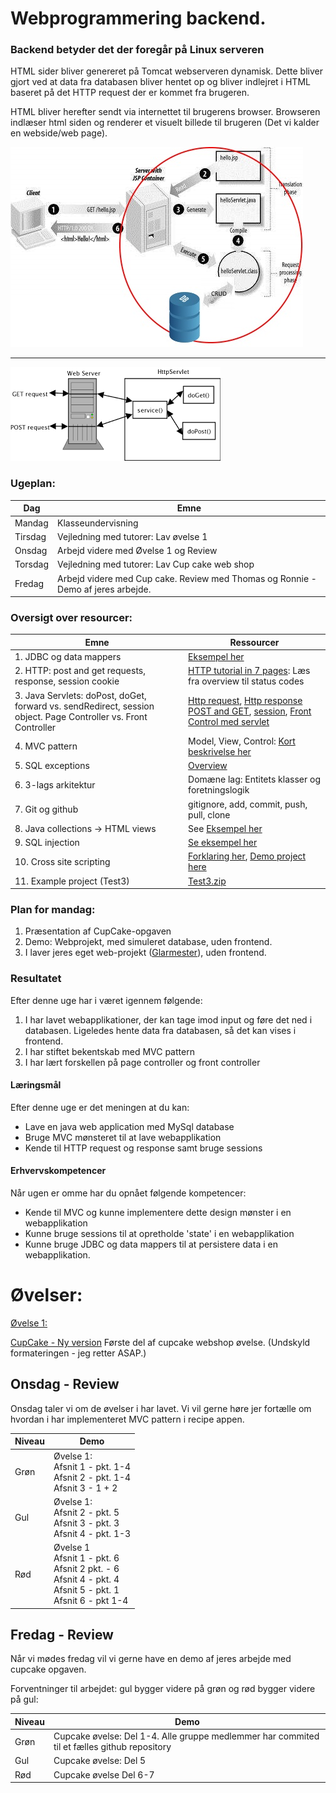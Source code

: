 # Webprogrammering backend.

### Backend betyder det der foregår på Linux serveren 

HTML sider bliver genereret på Tomcat webserveren dynamisk. Dette bliver gjort ved at data fra databasen bliver hentet op og bliver indlejret i HTML baseret på det HTTP request der er kommet fra brugeren.

HTML bliver herefter sendt via internettet til brugerens browser. Browseren indlæser html siden og renderer et visuelt billede til brugeren (Det vi kalder en webside/web page).

![](img/jspcycle.jpg)  
<hr/>

![alt text](img/clientServer.png "client server image")

### Ugeplan:  

| Dag     | Emne                                     |
| ------- | ---------------------------------------- |
| Mandag  | Klasseundervisning                       |
| Tirsdag | Vejledning med tutorer: Lav øvelse 1     |
| Onsdag  | Arbejd videre med Øvelse 1 og Review     |
| Torsdag | Vejledning med tutorer: Lav Cup cake web shop |
| Fredag  | Arbejd videre med Cup cake. Review med Thomas og Ronnie - Demo af jeres arbejde. |

### Oversigt over resourcer:  

| Emne                                     | Ressourcer |
| ------ | ------ |                             
| 1. JDBC og data mappers                  | [Eksempel her](https://github.com/HartmannDemoCode/Sem2/tree/master/DataMapper/src/main/java/data) |
| 2. HTTP: post and get requests, response, session cookie | [HTTP tutorial in 7 pages](http://www.tutorialspoint.com/http/): Læs fra overview til status codes |
| 3. Java Servlets: doPost, doGet, forward vs. sendRedirect, session object. Page Controller vs. Front Controller | [Http request](https://www.tutorialspoint.com/servlets/servlets-client-request.htm), [Http response](https://www.tutorialspoint.com/servlets/servlets-server-response.htm) [POST and GET](https://www.tutorialspoint.com/servlets/servlets-form-data.htm), [session](https://www.tutorialspoint.com/servlets/servlets-session-tracking.htm), [Front Control med servlet](https://github.com/HartmannDemoCode/Sem2/blob/master/ServletDemo/src/java/control/PageControl.java) |
| 4. MVC pattern                           | Model, View, Control: [Kort beskrivelse her](https://www.codecademy.com/articles/mvc) |
| 5. SQL exceptions                        | [Overview](https://www.tutorialspoint.com/jdbc/jdbc-exceptions.htm) |
| 6. 3-lags arkitektur                     | Domæne lag: Entitets klasser og foretningslogik |
| 7.  Git og github                        | gitignore, add, commit, push, pull, clone |
| 8. Java collections -> HTML views        | See [Eksempel her](https://github.com/HartmannDemoCode/Sem2/blob/master/ServletDemo/src/java/control/Collection2Html.java) |
| 9.  SQL injection                        | [Se eksempel her](https://www.journaldev.com/2489/jdbc-statement-vs-preparedstatement-sql-injection-example) |
| 10. Cross site scripting                 | [Forklaring her](https://stackoverflow.com/questions/2658922/xss-prevention-in-jsp-servlet-web-application), [Demo project here](https://github.com/HartmannDemoCode/Sem2/tree/master/crossSideScripting) |
| 11. Example project (Test3) | [Test3.zip](Test3.zip) |


### Plan for mandag:

1. Præsentation af CupCake-opgaven
2. Demo: Webprojekt, med simuleret database, uden frontend.
3. I laver jeres eget web-projekt ([Glarmester](Glazier-web.pdf)), uden frontend.

### Resultatet

Efter denne uge har i været igennem følgende:

1. I har lavet webapplikationer, der kan tage imod input og føre det ned i databasen. Ligeledes hente data fra databasen, så det kan vises i frontend.
2. I har stiftet bekentskab med MVC pattern
3. I har lært forskellen på page controller og front controller

#### Læringsmål

Efter denne uge er det meningen at du kan:

- Lave en java web application med MySql database
- Bruge MVC mønsteret til at lave webapplikation
- Kende til HTTP request og response samt bruge sessions

#### Erhvervskompetencer

Når ugen er omme har du opnået følgende kompetencer:

- Kende til MVC og kunne implementere dette design mønster i en webapplikation
- Kunne bruge sessions til at opretholde 'state' i en webapplikation
- Kunne bruge JDBC og data mappers til at persistere data i en webapplikation.

# Øvelser:

[Øvelse 1: ](Ex1.md) 


[CupCake - Ny version](https://docs.google.com/document/d/1XKK1GkVE-GtCPGEoVJ2SN4qHpfJnU9j7arugQv2-JfY/edit?usp=sharing) Første del af cupcake webshop øvelse. 
(Undskyld formateringen - jeg retter ASAP.)

## Onsdag - Review   
Onsdag taler vi om de øvelser i har lavet. Vi vil gerne høre jer fortælle om hvordan i har implementeret MVC pattern i recipe appen.

| Niveau | Demo                                     |
| ------ | ---------------------------------------- |
| Grøn   | Øvelse 1: <br>Afsnit 1 - pkt. 1-4<br>Afsnit 2 - pkt. 1-4<br>Afsnit 3 - 1 + 2 |
| Gul    | Øvelse 1:</br>Afsnit 2 - pkt. 5</br> Afsnit 3 - pkt. 3</br> Afsnit 4 - pkt. 1-3 |
| Rød    | Øvelse 1</br>Afsnit 1 - pkt. 6</br>Afsnit 2 pkt. - 6</br>Afsnit 4 - pkt. 4</br>Afsnit 5 - pkt. 1</br>Afsnit 6 - pkt 1-4 |



## Fredag - Review   

Når vi mødes fredag vil vi gerne have en demo af jeres arbejde med cupcake opgaven.

Forventninger til arbejdet: gul bygger videre på grøn og rød bygger videre på gul:  

| Niveau | Demo                                     |
| ------ | ---------------------------------------- |
| Grøn   | Cupcake øvelse: Del 1-4. Alle gruppe medlemmer har commited til et fælles github repository |
| Gul    | Cupcake øvelse: Del 5                    |
| Rød    | Cupcake øvelse Del 6-7                   |



